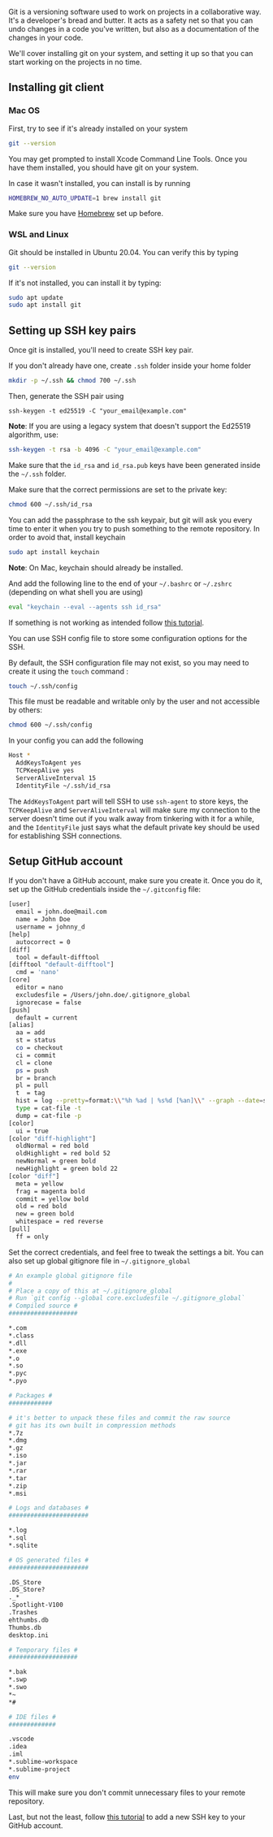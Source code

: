 Git is a versioning software used to work on projects in a collaborative way. It's a developer's bread and butter. It acts as a safety net so that you can undo changes in a code you've written, but also as a documentation of the changes in your code.

We'll cover installing git on your system, and setting it up so that you can start working on the projects in no time.

## Installing git client

### Mac OS

First, try to see if it's already installed on your system

```bash
git --version
```

You may get prompted to install Xcode Command Line Tools. Once you have them installed, you should have git on your system.

In case it wasn't installed, you can install is by running

```bash
HOMEBREW_NO_AUTO_UPDATE=1 brew install git
```

Make sure you have [Homebrew](https://brew.sh/) set up before. 

### WSL and Linux

Git should be installed in Ubuntu 20.04. You can verify this by typing

```bash
git --version
```

If it's not installed, you can install it by typing:

```bash
sudo apt update
sudo apt install git
```

## Setting up SSH key pairs

Once git is installed, you'll need to create SSH key pair.

If you don't already have one, create `.ssh` folder inside your home folder

```bash
mkdir -p ~/.ssh && chmod 700 ~/.ssh

```

Then, generate the SSH pair using

```
ssh-keygen -t ed25519 -C "your_email@example.com"
```

**Note**: If you are using a legacy system that doesn't support the Ed25519 algorithm, use:

```bash
ssh-keygen -t rsa -b 4096 -C "your_email@example.com"
```

Make sure that the `id_rsa` and `id_rsa.pub` keys have been generated inside the `~/.ssh` folder.

Make sure that the correct permissions are set to the private key:

```bash
chmod 600 ~/.ssh/id_rsa
```

You can add the passphrase to the ssh keypair, but git will ask you every time to enter it when you try to push something to the remote repository. In order to avoid that, install keychain

```bash
sudo apt install keychain
```

**Note**: On Mac, keychain should already be installed.

And add the following line to the end of your `~/.bashrc` or `~/.zshrc` (depending on what shell you are using)

```bash
eval "keychain --eval --agents ssh id_rsa"
```

If something is not working as intended follow [this tutorial](https://docs.github.com/en/authentication/connecting-to-github-with-ssh/generating-a-new-ssh-key-and-adding-it-to-the-ssh-agent).

You can use SSH config file to store some configuration options for the SSH.

By default, the SSH configuration file may not exist, so you may need to create it using the `touch` command :

```bash
touch ~/.ssh/config
```

This file must be readable and writable only by the user and not accessible by others:

```bash
chmod 600 ~/.ssh/config
```

In your config you can add the following

```bash
Host *
  AddKeysToAgent yes
  TCPKeepAlive yes
  ServerAliveInterval 15
  IdentityFile ~/.ssh/id_rsa
```

The `AddKeysToAgent` part will tell SSH to use `ssh-agent` to store keys, the `TCPKeepAlive` and `ServerAliveInterval` will make sure my connection to the server doesn't time out if you walk away from tinkering with it for a while, and the `IdentityFile` just says what the default private key should be used for establishing SSH connections.

## Setup GitHub account

If you don't have a GitHub account, make sure you create it. Once you do it, set up the GitHub credentials inside the `~/.gitconfig` file:

```bash
[user]
  email = john.doe@mail.com
  name = John Doe
  username = johnny_d
[help]
  autocorrect = 0
[diff]
  tool = default-difftool
[difftool "default-difftool"]
  cmd = 'nano'
[core]
  editor = nano
  excludesfile = /Users/john.doe/.gitignore_global
  ignorecase = false
[push]
  default = current
[alias]
  aa = add
  st = status
  co = checkout
  ci = commit
  cl = clone
  ps = push
  br = branch
  pl = pull
  t  = tag
  hist = log --pretty=format:\\"%h %ad | %s%d [%an]\\" --graph --date=short
  type = cat-file -t
  dump = cat-file -p
[color]
  ui = true
[color "diff-highlight"]
  oldNormal = red bold
  oldHighlight = red bold 52
  newNormal = green bold
  newHighlight = green bold 22
[color "diff"]
  meta = yellow
  frag = magenta bold
  commit = yellow bold
  old = red bold
  new = green bold
  whitespace = red reverse
[pull]
  ff = only
```

Set the correct credentials, and feel free to tweak the settings a bit. You can also set up global gitignore file in `~/.gitignore_global`

```bash
# An example global gitignore file
#
# Place a copy of this at ~/.gitignore_global
# Run `git config --global core.excludesfile ~/.gitignore_global`
# Compiled source #
###################

*.com
*.class
*.dll
*.exe
*.o
*.so
*.pyc
*.pyo

# Packages #
############

# it's better to unpack these files and commit the raw source
# git has its own built in compression methods
*.7z
*.dmg
*.gz
*.iso
*.jar
*.rar
*.tar
*.zip
*.msi

# Logs and databases #
######################

*.log
*.sql
*.sqlite

# OS generated files #
######################

.DS_Store
.DS_Store?
._*
.Spotlight-V100
.Trashes
ehthumbs.db
Thumbs.db
desktop.ini

# Temporary files #
###################

*.bak
*.swp
*.swo
*~
*#

# IDE files #
#############

.vscode
.idea
.iml
*.sublime-workspace
*.sublime-project
env
```

This will make sure you don't commit unnecessary files to your remote repository.

Last, but not the least, follow [this tutorial](https://docs.github.com/en/authentication/connecting-to-github-with-ssh/adding-a-new-ssh-key-to-your-github-account) to add a new SSH key to your GitHub account.
